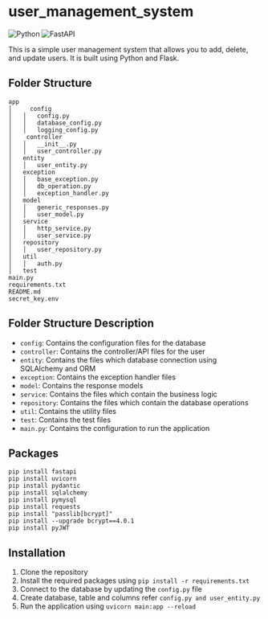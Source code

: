 # user_management_system
![Python](https://img.shields.io/badge/-Python-3776AB?style=flat-square&logo=Python&logoColor=white)
![FastAPI](https://img.shields.io/badge/-FastAPI-009688?style=flat-square&logo=FastAPI&logoColor=white)

This is a simple user management system that allows you to add, delete, and update users.
It is built using Python and Flask.

## Folder Structure
```commandline
app
│     config
│   │   config.py
│   │   database_config.py
│   │   logging_config.py
│    controller
│   │   __init__.py
│   │   user_controller.py
│   entity
│   │   user_entity.py
│   exception
│   │   base_exception.py
│   │   db_operation.py
│   │   exception_handler.py
│   model
│   │   generic_responses.py
│   │   user_model.py
│   service
│   │   http_service.py
│   │   user_service.py
│   repository
│   │   user_repository.py
│   util
│   │   auth.py
│   test
main.py
requirements.txt
README.md
secret_key.env
```
## Folder Structure Description
- `config`: Contains the configuration files for the database
- `controller`: Contains the controller/API files for the user
- `entity`: Contains the files which database connection using SQLAlchemy and ORM
- `exception`: Contains the exception handler files
- `model`: Contains the response models
- `service`: Contains the files which contain the business logic
- `repository`: Contains the files which contain the database operations
- `util`: Contains the utility files
- `test`: Contains the test files
- `main.py`: Contains the configuration to run the application

## Packages
```commandline
pip install fastapi
pip install uvicorn
pip install pydantic
pip install sqlalchemy
pip install pymysql
pip install requests
pip install "passlib[bcrypt]"
pip install --upgrade bcrypt==4.0.1
pip install pyJWT
```

## Installation
1. Clone the repository
2. Install the required packages using `pip install -r requirements.txt`
3. Connect to the database by updating the `config.py` file
4. Create database, table and columns refer `config.py and user_entity.py`
5. Run the application using `uvicorn main:app --reload`

